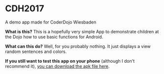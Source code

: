 # CDH2017
A demo app made for CoderDojo Wiesbaden

**What is this?**
This is a hopefully very simple App to demonstrate children at the Dojo how to use basic functions for Android.

**What can this do?**
Well, for you probably nothing. It just displays a view random sentences and colors. 

**If you still want to test this app on your phone** (although I don't recommend it), [you can download the apk file here](https://github.com/koenidv/CDH2017/releases/download/ONE/app.apk).
